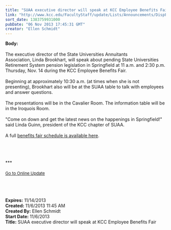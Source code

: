```yaml
---
title: "SUAA executive director will speak at KCC Employee Benefits Fair"
link: "http://www.kcc.edu/FacultyStaff/update/Lists/Announcements/DispForm.aspx?ID=1314"
sort_date: 1383759931000
pubDate: "06 Nov 2013 17:45:31 GMT"
creator: "Ellen Schmidt"
---
```


<div><b>Body:</b> <div class="ExternalClass5DC026FA599544CEA52B6D1417E9E1FA"><div> </div>
<div>The executive director of the State Universities Annuitants Association, Linda Brookhart, will speak about pending State Universities Retirement System pension legislation in Springfield at 11 a.m. and 2:30 p.m. Thursday, Nov. 14 during the KCC Employee Benefits Fair.</div>
<div> </div>
<div>Beginning at approximately 10:30 a.m. (at times when she is not presenting), Brookhart also will be at the SUAA table to talk with employees and answer questions.</div>
<div> </div>
<div>The presentations will be in the Cavalier Room. The information table will be in the Iroquois Room. </div>
<div><br />&quot;Come on down and get the latest news on the happenings in Springfield!&quot; said Linda Guinn, president of the KCC chapter of SUAA.</div>
<div> </div>
<div>A full <a href="/FacultyStaff/departments/hr/Documents/2013%20emp%20ben%20fair.pdf">benefits fair schedule is available here</a>.</div>
<div> </div>
<div> </div>
<div> </div>
<div>
<div>
<div>
<div></div>
<div></div>
<div><br />
<div></div>
<div>
<div></div>
<div>***</div>
<div> </div>
<div></div>
<div></div>
<div></div>
<div></div>
<div></div>
<div>
<div><font size="2"></font></div>
<div><font size="2"></font></div>
<div><font size="2"><a href="/FacultyStaff/update/Pages/dailyupdate.aspx">Go to Online Update</a></font></div>
<div></div>
<div><font size="2"></font></div></div></div></div></div>
<div></div></div></div>
<div> </div>
<div> </div>
<div><br /> </div></div></div>
<div><b>Expires:</b> 11/14/2013</div>
<div><b>Created:</b> 11/6/2013 11:45 AM</div>
<div><b>Created By:</b> Ellen Schmidt</div>
<div><b>Start Date:</b> 11/6/2013</div>
<div><b>Title:</b> SUAA executive director will speak at KCC Employee Benefits Fair</div>
